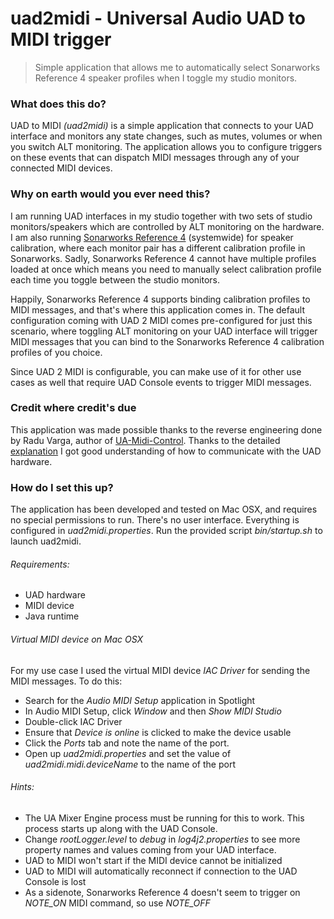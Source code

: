 # uad2midi - Universal Audio UAD to MIDI trigger

> Simple application that allows me to automatically select Sonarworks Reference 4 speaker profiles when I toggle my studio monitors.

### What does this do?

UAD to MIDI *(uad2midi)* is a simple application that connects to your UAD interface and monitors any state changes, such as mutes, volumes or when you switch ALT monitoring. The application allows you to configure triggers on these events that can dispatch MIDI messages through any of your connected MIDI devices.

### Why on earth would you ever need this?

I am running UAD interfaces in my studio together with two sets of studio monitors/speakers which are controlled by ALT monitoring on the hardware. I am also running [Sonarworks Reference 4](https://www.sonarworks.com/reference) (systemwide) for speaker calibration, where each monitor pair has a different calibration profile in Sonarworks. Sadly, Sonarworks Reference 4 cannot have multiple profiles loaded at once which means you need to manually select calibration profile each time you toggle between the studio monitors.

Happily, Sonarworks Reference 4 supports binding calibration profiles to MIDI messages, and that's where this application comes in. The default configuration coming with UAD 2 MIDI comes pre-configured for just this scenario, where toggling ALT monitoring on your UAD interface will trigger MIDI messages that you can bind to the Sonarworks Reference 4 calibration profiles of you choice. 

Since UAD 2 MIDI is configurable, you can make use of it for other use cases as well that require UAD Console events to trigger MIDI messages.

### Credit where credit's due

This application was made possible thanks to the reverse engineering done by Radu Varga, author of [UA-Midi-Control](https://github.com/raduvarga/UA-Midi-Control). Thanks to the detailed [explanation](https://github.com/raduvarga/UA-Midi-Control#ok-so-how-did-you-do-it) I got good understanding of how to communicate with the UAD hardware.

### How do I set this up?

The application has been developed and tested on Mac OSX, and requires no special permissions to run. There's no user interface. Everything is configured in *uad2midi.properties*. Run the provided script *bin/startup.sh* to launch uad2midi.

###### Requirements:
- UAD hardware
- MIDI device
- Java runtime

###### Virtual MIDI device on Mac OSX
For my use case I used the virtual MIDI device *IAC Driver* for sending the MIDI messages. To do this:
- Search for the *Audio MIDI Setup* application in Spotlight
- In Audio MIDI Setup, click *Window* and then *Show MIDI Studio*
- Double-click IAC Driver
- Ensure that *Device is online* is clicked to make the device usable
- Click the *Ports* tab and note the name of the port.
- Open up *uad2midi.properties* and set the value of *uad2midi.midi.deviceName* to the name of the port

###### Hints:
- The UA Mixer Engine process must be running for this to work. This process starts up along with the UAD Console.
- Change *rootLogger.level* to *debug* in *log4j2.properties* to see more property names and values coming from your UAD interface.
- UAD to MIDI won't start if the MIDI device cannot be initialized
- UAD to MIDI will automatically reconnect if connection to the UAD Console is lost
- As a sidenote, Sonarworks Reference 4 doesn't seem to trigger on *NOTE_ON* MIDI command, so use *NOTE_OFF*
